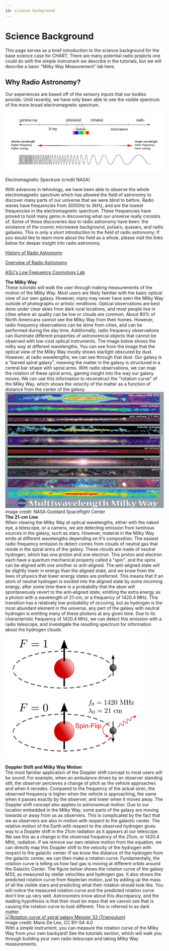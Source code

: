 ```yaml
---
id: science-background
---
```

Science Background
===

  
  
  
This page serves as a brief introduction to the science background for the base science case for CHART. There are many potential radio projects one could do with the simple instrument we describe in the tutorials, but we will describe a basic "Milky Way Measurement" lab here.  


Why Radio Astronomy?
--------------

Our experiences are based off of the sensory inputs that our bodies provide. Until recently, we have only been able to see the visible spectrum of the more broad electromagnetic spectrum.

  
![E&M Spectrum](assets/emspectrum.jpg)

Electromagnetic Spectrum (credit NASA)  
  
With advances in tehnology, we have been able to observe the whole electromagnetic spectrum which has allowed the field of astronomy to discover many parts of our universe that we were blind to before. Radio waves have frequencies from 300GHz to 3kHz, and are the lowest frequencies in the electromagnetic spectrum. These frequencies have proved to hold many gems in discovering what our universe really consists of. Some of these discoveries due to radio astronomy have been: the existance of the cosmic microwave background, pulsars, quasars, and radio galaxies. This is only a short introduction to the field of radio astronomy; If you would like to learn more about the field as a whole, please visit the links below for deeper insight into radio astronomy.

[History of Radio Astronomy](https://swaves.gsfc.nasa.gov/pdf_files/History%20of%20Radio%20Astronomy.pdf)

[Overview of Radio Astronomy](https://public.nrao.edu/radio-astronomy/)

[ASU's Low Frequency Cosmology Lab](https://loco.lab.asu.edu/)

**The Milky Way**  
These tutorials will walk the user through making measurements of the motion of the Milky Way. Most users are likely familiar with the basic optical view of our own galaxy. However, many may never have seen the Milky Way outside of photographs or artistic renditions. Optical observations are best done under clear skies from dark rural locations, and most people live in cities where air quality can be low or clouds are common. About 80% of North Americans cannot see the Milky Way from their homes. However, radio frequency observations can be done from cities, and can be performed during the day time. Additionally, radio frequency observations can illuminate different properties of astronomical objects that cannot be observed with low-cost optical instruments. The image below shows the milky way at different wavelengths. You can see from the image that the optical view of the Milky Way mostly shows starlight obscured by dust. However, at radio wavelengths, we can see through that dust. Our galaxy is a "barred spiral galaxy", meaning the matter in the galaxy is structured in a central bar-shape with spiral arms. With radio observations, we can map the rotation of these spiral arms, gaining insight into the way our galaxy moves. We can use this information to reconstruct the "rotation curve" of the Milky Way, which shows the velocity of the matter as a function of distance from the center of the galaxy.  
![](assets/mwmw_8x10.jpg)  
image credit: NASA Goddard Spaceflight Center  
**The 21-cm Line**  
When viewing the Milky Way at optical wavelengths, either with the naked eye, a telescope, or a camera, we are detecting emission from luminous sources in the galaxy, such as stars. However, material in the Milky Way emits at different wavelengths depending on it's composition. The easiest radio frequency emission to detect comes from clouds of neutral gas that reside in the spiral arms of the galaxy. These clouds are made of neutral hydrogen, which has one proton and one electron. This proton and electron each have a quantum mechanical property called a "spin", and the spins can be aligned with one another or anti-aligned. The anti-aligned state will be slightly lower in energy than the aligned state, and we know from the laws of physics that lower energy states are preferred. This means that if an atom of neutral hydrogen is excited into the aligned state by some incoming energy, after some time there is a probability that the atom will spontaneously revert to the anti-aligned state, emitting the extra energy as a photon with a wavelength of 21-cm, or a frequency of 1420.4 MHz. This transition has a relatively low probability of occuring, but as hydrogen is the most abundant element in the universe, any part of the galaxy with neutral hydrogen is emitting many of these photons at any given time. Due to its characteristic frequency of 1420.4 MHz, we can detect this emission with a radio telescope, and investigate the resulting spectrum for information about the hydrogen clouds.  
![](assets/21cm.png)  
  
**Doppler Shift and Milky Way Motion**  
The most familiar application of the Doppler shift concept to most users will be sound. For example, when an ambulance drives by an observer standing still, the observer percieves a change of pitch as the vehicle approaches and when it recedes. Compared to the frequency of the actual siren, the observed frequency is higher when the vehicle is approaching, the same when it passes exactly by the observer, and lower when it moves away. The Doppler shift concept also applies to astronomical motion. Due to our location embedded in the Milky Way, some parts of the galaxy are moving towards or away from us as observers. This is complicated by the fact that we as observers are also in motion with respect to the galactic center. The relative motion of the Earth with respect to the observed hydrogen gives way to a Doppler shift in the 21cm radiation as it appears at our telescope. We see this as a change in the observed frequency of the 21cm, or 1420.4 MHz, radiation. If we remove our own relative motion from the equation, we can directly map this Doppler shift to the velocity of the hydrogen with respect to the galactic center. If we know the distance of the hydrogen from the galactic center, we can then make a rotation curve. Fundamentally, the rotation curve is telling us how fast gas is moving at different orbits around the Galactic Center. The figure below shows the rotation curve of the galaxy M33, as measured by stellar velocities and hydrogen gas. It also shows the predicted rotation curve from Keplerian motion, just by adding up the mass of all the visible stars and predicting what their rotation should look like. You will notice the measured rotation curve and the predicted rotation curve don't line up very well. Astronomers know about this discrepancy, and the leading hypothesis is that their must be mass that we cannot see that is causing the rotation curve to look different. This is referred to as dark matter.  
[![Rotation curve of spiral galaxy Messier 33 (Triangulum)](https://upload.wikimedia.org/wikipedia/commons/thumb/c/cd/Rotation_curve_of_spiral_galaxy_Messier_33_%28Triangulum%29.png/512px-Rotation_curve_of_spiral_galaxy_Messier_33_%28Triangulum%29.png)](https://commons.wikimedia.org/wiki/File:Rotation_curve_of_spiral_galaxy_Messier_33_(Triangulum).png "Mario De Leo, CC BY-SA 4.0 <https://creativecommons.org/licenses/by-sa/4.0>, via Wikimedia Commons")  
image credit: Mario De Leo, CC BY-SA 4.0  
With a simple instrument, you can measure the rotation curve of the Milky Way from your own backyard! See the tutorials section, which will walk you through building your own radio telescope and taking Milky Way measurements.
